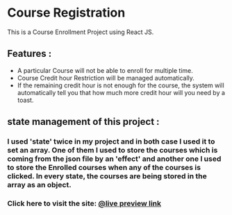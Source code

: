 # Course Registration

This is a Course Enrollment Project using React JS.

## Features :

- A particular Course will not be able to enroll for multiple time.
- Course Credit hour Restriction will be managed automatically.
- If the remaining credit hour is not enough for the course, the system will automatically tell you that how much more credit hour will you need by a toast.

## state management of this project :

### I used 'state' twice in my project and in both case I used it to set an array. One of them I used to store the courses which is coming from the json file by an 'effect' and another one I used to store the Enrolled courses when any of the courses is clicked. In every state, the courses are being stored in the array as an object.

### Click here to visit the site: [@live preview link](https://course-registration-akib.netlify.app/)
